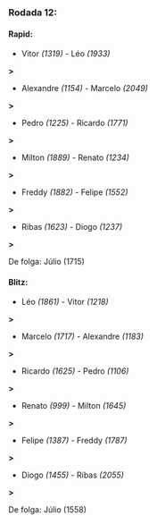 ### Rodada 12:

#### Rapid:

* Vitor *(1319)*     -     Léo *(1933)*

 **>** 
* Alexandre *(1154)*     -     Marcelo *(2049)*

 **>** 
* Pedro *(1225)*     -     Ricardo *(1771)*

 **>** 
* Milton *(1889)*     -     Renato *(1234)*

 **>** 
* Freddy *(1882)*     -     Felipe *(1552)*

 **>** 
* Ribas *(1623)*     -     Diogo *(1237)*

 **>** 

De folga: Júlio (1715)

#### Blitz:

* Léo *(1861)*     -     Vitor *(1218)*

 **>** 
* Marcelo *(1717)*     -     Alexandre *(1183)*

 **>** 
* Ricardo *(1625)*     -     Pedro *(1106)*

 **>** 
* Renato *(999)*     -     Milton *(1645)*

 **>** 
* Felipe *(1387)*     -     Freddy *(1787)*

 **>** 
* Diogo *(1455)*     -     Ribas *(2055)*

 **>** 

De folga: Júlio (1558)

